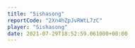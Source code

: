 ```yaml
---
title: "Sishasong"
reportCode: "2Xn4hZpJvRWtL7zC"
player: "Sishasong"
date: 2021-07-29T18:52:59.061000+00:00
---
```

